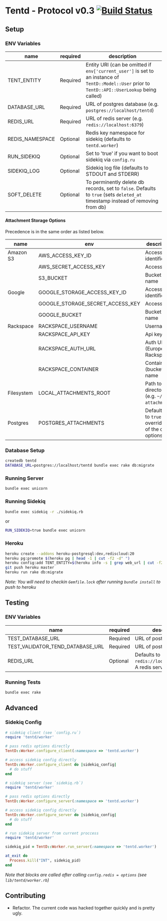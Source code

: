 # Tentd - Protocol v0.3 [![Build Status](https://travis-ci.org/tent/tentd.png?branch=0.3)](https://travis-ci.org/tent/tentd)

## Setup

### ENV Variables

name            | required | description
--------------- | -------- | -----------
TENT_ENTITY     | Required | Entity URI (can be omitted if `env['current_user']` is set to an instance of `TentD::Model::User` prior to `TentD::API::UserLookup` being called)
DATABASE_URL    | Required | URL of postgres database (e.g. `postgres://localhost/tentd`)
REDIS_URL       | Required | URL of redis server (e.g. `redis://localhost:6379`)
REDIS_NAMESPACE | Optional | Redis key namespace for sidekiq (defaults to `tentd.worker`)
RUN_SIDEKIQ     | Optional | Set to 'true' if you want to boot sidekiq via `config.ru`
SIDEKIQ_LOG     | Optional | Sidekiq log file (defaults to STDOUT and STDERR)
SOFT_DELETE     | Optional | To perminently delete db records, set to `false`. Defaults to `true` (sets `deleted_at` timestamp instead of removing from db)

#### Attachment Storage Options

Precedence is in the same order as listed below.

name       | env                              | description
----       | ---                              | -----------
Amazon S3  | AWS_ACCESS_KEY_ID                | Access key identifier
           | AWS_SECRET_ACCESS_KEY            | Access key
           | S3_BUCKET                        | Bucket name
Google     | GOOGLE_STORAGE_ACCESS_KEY_ID     | Access key identifier
           | GOOGLE_STORAGE_SECRET_ACCESS_KEY | Access key
           | GOOGLE_BUCKET                    | Bucket name
Rackspace  | RACKSPACE_USERNAME               | Username
           | RACKSPACE_API_KEY                | Api key
           | RACKSPACE_AUTH_URL               | Auth URL (European Rackspace)
           | RACKSPACE_CONTAINER              | Container (bucket) name
Filesystem | LOCAL_ATTACHMENTS_ROOT           | Path to directory (e.g. `~/tent-attachments`)
Postgres   | POSTGRES_ATTACHMENTS             | Default. Set to `true` to override any of the other options.

### Database Setup

```bash
createdb tentd
DATABASE_URL=postgres://localhost/tentd bundle exec rake db:migrate
```

### Running Server

```bash
bundle exec unicorn
```

### Running Sidekiq

```bash
bundle exec sidekiq -r ./sidekiq.rb
```

or

```bash
RUN_SIDEKIQ=true bundle exec unicorn
```

### Heroku

```bash
heroku create --addons heroku-postgresql:dev,rediscloud:20
heroku pg:promote $(heroku pg | head -1 | cut -f2 -d" ")
heroku config:add TENT_ENTITY=$(heroku info -s | grep web_url | cut -f2 -d"=" | sed 's/http/https/' | sed 's/\/$//')
git push heroku master
heroku run rake db:migrate
```

*Note: You will need to checkin `Gemfile.lock` after running `bundle install` to push to heroku*

## Testing

### ENV Variables

name                             | required | description
-------------------------------- | -------- | -----------
TEST_DATABASE_URL                | Required | URL of postgres database.
TEST_VALIDATOR_TEND_DATABASE_URL | Required | URL of postgres database.
REDIS_URL                        | Optional | Defaults to `redis://localhost:6379/0`. A redis server is required.

### Running Tests

```bash
bundle exec rake
```

## Advanced

### Sidekiq Config

```ruby
# sidekiq client (see `config.ru`)
require 'tentd/worker'

# pass redis options directly
TentD::Worker.configure_client(:namespace => 'tentd.worker')

# access sidekiq config directly
TentD::Worker.configure_client do |sidekiq_config|
  # do stuff
end
```

```ruby
# sidekiq server (see `sidekiq.rb`)
require 'tentd/worker'

# pass redis options directly
TentD::Worker.configure_server(:namespace => 'tentd.worker')

# access sidekiq config directly
TentD::Worker.configure_server do |sidekiq_config|
  # do stuff
end
```

```ruby
# run sidekiq server from current proccess
require 'tentd/worker'

sidekiq_pid = TentD::Worker.run_server(:namespace => 'tentd.worker')

at_exit do
  Process.kill("INT", sidekiq_pid)
end
```

*Note that blocks are called after calling `config.redis = options` (see `lib/tentd/worker.rb`)*

## Contributing

- Refactor. The current code was hacked together quickly and is pretty ugly.
